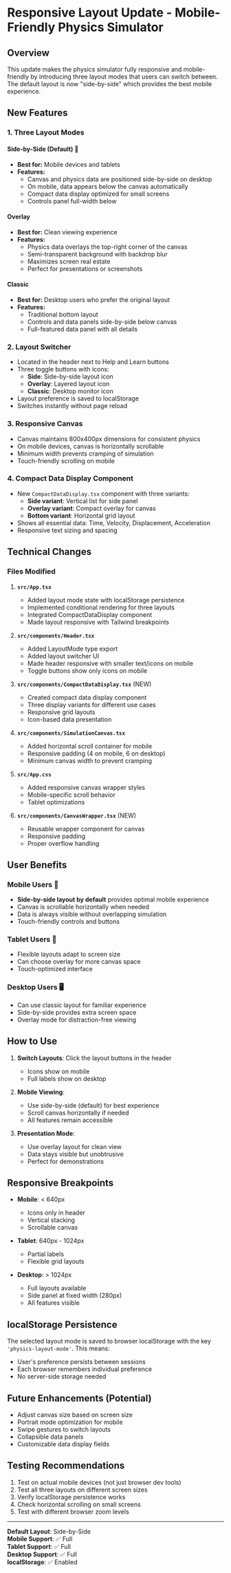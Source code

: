 # Responsive Layout Update - Mobile-Friendly Physics Simulator

## Overview
This update makes the physics simulator fully responsive and mobile-friendly by introducing three layout modes that users can switch between. The default layout is now "side-by-side" which provides the best mobile experience.

## New Features

### 1. **Three Layout Modes**

#### **Side-by-Side (Default)** 🎯
- **Best for:** Mobile devices and tablets
- **Features:**
  - Canvas and physics data are positioned side-by-side on desktop
  - On mobile, data appears below the canvas automatically
  - Compact data display optimized for small screens
  - Controls panel full-width below

#### **Overlay** 
- **Best for:** Clean viewing experience
- **Features:**
  - Physics data overlays the top-right corner of the canvas
  - Semi-transparent background with backdrop blur
  - Maximizes screen real estate
  - Perfect for presentations or screenshots

#### **Classic**
- **Best for:** Desktop users who prefer the original layout
- **Features:**
  - Traditional bottom layout
  - Controls and data panels side-by-side below canvas
  - Full-featured data panel with all details

### 2. **Layout Switcher**
- Located in the header next to Help and Learn buttons
- Three toggle buttons with icons:
  - **Side**: Side-by-side layout icon
  - **Overlay**: Layered layout icon  
  - **Classic**: Desktop monitor icon
- Layout preference is saved to localStorage
- Switches instantly without page reload

### 3. **Responsive Canvas**
- Canvas maintains 800x400px dimensions for consistent physics
- On mobile devices, canvas is horizontally scrollable
- Minimum width prevents cramping of simulation
- Touch-friendly scrolling on mobile

### 4. **Compact Data Display Component**
- New `CompactDataDisplay.tsx` component with three variants:
  - **Side variant**: Vertical list for side panel
  - **Overlay variant**: Compact overlay for canvas
  - **Bottom variant**: Horizontal grid layout
- Shows all essential data: Time, Velocity, Displacement, Acceleration
- Responsive text sizing and spacing

## Technical Changes

### Files Modified

1. **`src/App.tsx`**
   - Added layout mode state with localStorage persistence
   - Implemented conditional rendering for three layouts
   - Integrated CompactDataDisplay component
   - Made layout responsive with Tailwind breakpoints

2. **`src/components/Header.tsx`**
   - Added LayoutMode type export
   - Added layout switcher UI
   - Made header responsive with smaller text/icons on mobile
   - Toggle buttons show only icons on mobile

3. **`src/components/CompactDataDisplay.tsx`** (NEW)
   - Created compact data display component
   - Three display variants for different use cases
   - Responsive grid layouts
   - Icon-based data presentation

4. **`src/components/SimulationCanvas.tsx`**
   - Added horizontal scroll container for mobile
   - Responsive padding (4 on mobile, 6 on desktop)
   - Minimum canvas width to prevent cramping

5. **`src/App.css`**
   - Added responsive canvas wrapper styles
   - Mobile-specific scroll behavior
   - Tablet optimizations

6. **`src/components/CanvasWrapper.tsx`** (NEW)
   - Reusable wrapper component for canvas
   - Responsive padding
   - Proper overflow handling

## User Benefits

### Mobile Users 📱
- **Side-by-side layout by default** provides optimal mobile experience
- Canvas is scrollable horizontally when needed
- Data is always visible without overlapping simulation
- Touch-friendly controls and buttons

### Tablet Users 📲
- Flexible layouts adapt to screen size
- Can choose overlay for more canvas space
- Touch-optimized interface

### Desktop Users 🖥️
- Can use classic layout for familiar experience
- Side-by-side provides extra screen space
- Overlay mode for distraction-free viewing

## How to Use

1. **Switch Layouts**: Click the layout buttons in the header
   - Icons show on mobile
   - Full labels show on desktop

2. **Mobile Viewing**: 
   - Use side-by-side (default) for best experience
   - Scroll canvas horizontally if needed
   - All features remain accessible

3. **Presentation Mode**: 
   - Use overlay layout for clean view
   - Data stays visible but unobtrusive
   - Perfect for demonstrations

## Responsive Breakpoints

- **Mobile**: < 640px
  - Icons only in header
  - Vertical stacking
  - Scrollable canvas
  
- **Tablet**: 640px - 1024px
  - Partial labels
  - Flexible grid layouts
  
- **Desktop**: > 1024px
  - Full layouts available
  - Side panel at fixed width (280px)
  - All features visible

## localStorage Persistence

The selected layout mode is saved to browser localStorage with the key `'physics-layout-mode'`. This means:
- User's preference persists between sessions
- Each browser remembers individual preference
- No server-side storage needed

## Future Enhancements (Potential)

- Adjust canvas size based on screen size
- Portrait mode optimization for mobile
- Swipe gestures to switch layouts
- Collapsible data panels
- Customizable data display fields

## Testing Recommendations

1. Test on actual mobile devices (not just browser dev tools)
2. Test all three layouts on different screen sizes
3. Verify localStorage persistence works
4. Check horizontal scrolling on small screens
5. Test with different browser zoom levels

---

**Default Layout**: Side-by-Side  
**Mobile Support**: ✅ Full  
**Tablet Support**: ✅ Full  
**Desktop Support**: ✅ Full  
**localStorage**: ✅ Enabled
